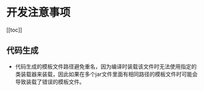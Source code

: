开发注意事项
==========

[[toc]]

## 代码生成

* 代码生成的模板文件路径避免重名，因为编译时装载该文件时无法使用指定的类装载器来装载，因此如果在多个jar文件里面有相同路径的模板文件时可能会导致装载了错误的模板文件。
